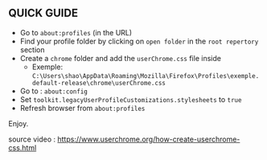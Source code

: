 ## QUICK GUIDE

- Go to `about:profiles` (in the URL)
- Find your profile folder by clicking on `open folder` in the `root repertory` section
- Create a `chrome` folder and add the `userChrome.css` file inside
  - Exemple: `C:\Users\shao\AppData\Roaming\Mozilla\Firefox\Profiles\exemple.default-release\chrome\userChrome.css`
- Go to : `about:config`
- Set `toolkit.legacyUserProfileCustomizations.stylesheets` to `true`
- Refresh browser from `about:profiles`

Enjoy.

source video : https://www.userchrome.org/how-create-userchrome-css.html
